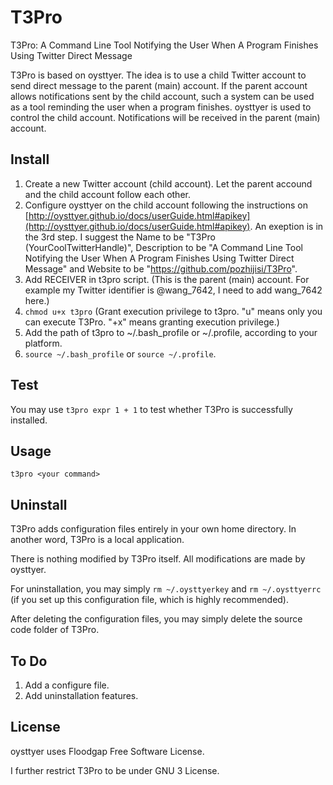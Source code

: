 # T3Pro
T3Pro: A Command Line Tool Notifying the User When A Program Finishes Using Twitter Direct Message

T3Pro is based on oysttyer. The idea is to use a child Twitter account to send direct message to the parent (main) account. If the parent account allows notifications sent by the child account, such a system can be used as a tool reminding the user when a program finishes. oysttyer is used to control the child account. Notifications will be received in the parent (main) account.

## Install

1. Create a new Twitter account (child account). Let the parent accound and the child account follow each other.
2. Configure oysttyer on the child account following the instructions on [http://oysttyer.github.io/docs/userGuide.html#apikey](http://oysttyer.github.io/docs/userGuide.html#apikey). An exeption is in the 3rd step. I suggest the Name to be "T3Pro (YourCoolTwitterHandle)", Description to be "A Command Line Tool Notifying the User When A Program Finishes Using Twitter Direct Message" and Website to be "https://github.com/pozhijisi/T3Pro".
3. Add RECEIVER in t3pro script. (This is the parent (main) account. For example my Twitter identifier is @wang_7642, I need to add wang_7642 here.)
4. `chmod u+x t3pro` (Grant execution privilege to t3pro. "u" means only you can execute T3Pro. "+x" means granting execution privilege.)
5. Add the path of t3pro to ~/.bash_profile or ~/.profile, according to your platform.
6. `source ~/.bash_profile` or `source ~/.profile`.

## Test

You may use `t3pro expr 1 + 1` to test whether T3Pro is successfully installed.

## Usage

`t3pro <your command>`

## Uninstall

T3Pro adds configuration files entirely in your own home directory. In another word, T3Pro is a local application.

There is nothing modified by T3Pro itself. All modifications are made by oysttyer.

For uninstallation, you may simply `rm ~/.oysttyerkey` and `rm ~/.oysttyerrc` (if you set up this configuration file, which is highly recommended).

After deleting the configuration files, you may simply delete the source code folder of T3Pro.

## To Do

1. Add a configure file.
2. Add uninstallation features.

## License

oysttyer uses Floodgap Free Software License.

I further restrict T3Pro to be under GNU 3 License.
